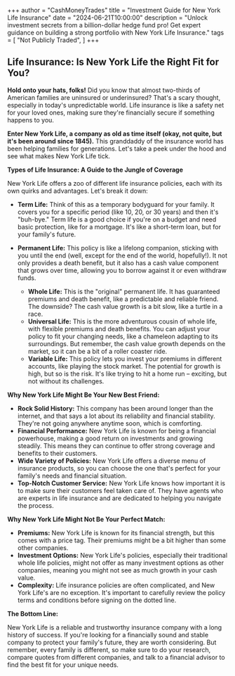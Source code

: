 +++
author = "CashMoneyTrades"
title = "Investment Guide for New York Life Insurance"
date = "2024-06-21T10:00:00"
description = "Unlock investment secrets from a billion-dollar hedge fund pro!  Get expert guidance on building a strong portfolio with New York Life Insurance."
tags = [
    "Not Publicly Traded",
]
+++
        


## Life Insurance: Is New York Life the Right Fit for You?

**Hold onto your hats, folks!** Did you know that almost two-thirds of American families are uninsured or underinsured? That's a scary thought, especially in today's unpredictable world. Life insurance is like a safety net for your loved ones, making sure they're financially secure if something happens to you.

**Enter New York Life, a company as old as time itself (okay, not quite, but it's been around since 1845).** This granddaddy of the insurance world has been helping families for generations. Let's take a peek under the hood and see what makes New York Life tick.

**Types of Life Insurance: A Guide to the Jungle of Coverage**

New York Life offers a zoo of different life insurance policies, each with its own quirks and advantages. Let's break it down:

* **Term Life:** Think of this as a temporary bodyguard for your family. It covers you for a specific period (like 10, 20, or 30 years) and then it's "buh-bye." Term life is a good choice if you're on a budget and need basic protection, like for a mortgage. It's like a short-term loan, but for your family's future.

* **Permanent Life:** This policy is like a lifelong companion, sticking with you until the end (well, except for the end of the world, hopefully!). It not only provides a death benefit, but it also has a cash value component that grows over time, allowing you to borrow against it or even withdraw funds.

    * **Whole Life:** This is the "original" permanent life. It has guaranteed premiums and death benefit, like a predictable and reliable friend. The downside? The cash value growth is a bit slow, like a turtle in a race.
    * **Universal Life:** This is the more adventurous cousin of whole life, with flexible premiums and death benefits. You can adjust your policy to fit your changing needs, like a chameleon adapting to its surroundings. But remember, the cash value growth depends on the market, so it can be a bit of a roller coaster ride.
    * **Variable Life:** This policy lets you invest your premiums in different accounts, like playing the stock market. The potential for growth is high, but so is the risk. It's like trying to hit a home run – exciting, but not without its challenges.

**Why New York Life Might Be Your New Best Friend:**

* **Rock Solid History:** This company has been around longer than the internet, and that says a lot about its reliability and financial stability. They're not going anywhere anytime soon, which is comforting.
* **Financial Performance:** New York Life is known for being a financial powerhouse, making a good return on investments and growing steadily. This means they can continue to offer strong coverage and benefits to their customers.
* **Wide Variety of Policies:** New York Life offers a diverse menu of insurance products, so you can choose the one that's perfect for your family's needs and financial situation.
* **Top-Notch Customer Service:** New York Life knows how important it is to make sure their customers feel taken care of. They have agents who are experts in life insurance and are dedicated to helping you navigate the process.

**Why New York Life Might Not Be Your Perfect Match:**

* **Premiums:** New York Life is known for its financial strength, but this comes with a price tag. Their premiums might be a bit higher than some other companies.
* **Investment Options:** New York Life's policies, especially their traditional whole life policies, might not offer as many investment options as other companies, meaning you might not see as much growth in your cash value.
* **Complexity:** Life insurance policies are often complicated, and New York Life's are no exception. It's important to carefully review the policy terms and conditions before signing on the dotted line.

**The Bottom Line:**

New York Life is a reliable and trustworthy insurance company with a long history of success. If you're looking for a financially sound and stable company to protect your family's future, they are worth considering. But remember, every family is different, so make sure to do your research, compare quotes from different companies, and talk to a financial advisor to find the best fit for your unique needs. 

        